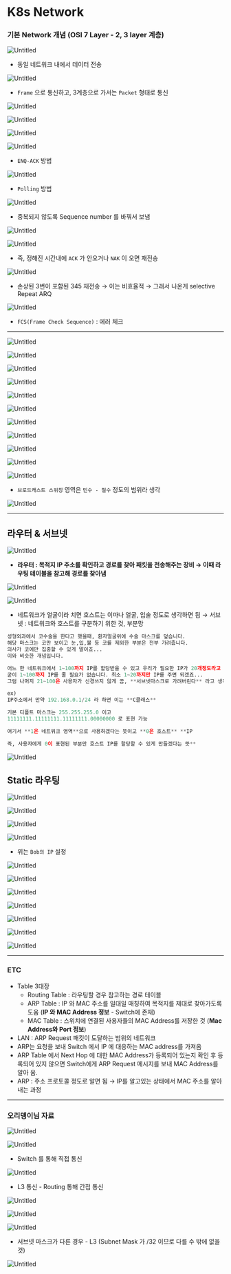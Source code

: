 # K8s Network

### 기본 Network 개념 (OSI 7 Layer - 2, 3 layer 계층)

![Untitled](OSI%207%20Laye%2025cdb/Untitled%201.png)

- 동일 네트워크 내에서 데이터 전송

![Untitled](OSI%207%20Laye%2025cdb/Untitled%202.png)

- `Frame` 으로 통신하고, 3계층으로 가서는 `Packet` 형태로 통신

![Untitled](OSI%207%20Laye%2025cdb/Untitled%203.png)

![Untitled](OSI%207%20Laye%2025cdb/Untitled%204.png)

![Untitled](OSI%207%20Laye%2025cdb/Untitled%205.png)

![Untitled](OSI%207%20Laye%2025cdb/Untitled%206.png)

- `ENQ-ACK` 방법

![Untitled](OSI%207%20Laye%2025cdb/Untitled%207.png)

- `Polling` 방법

![Untitled](OSI%207%20Laye%2025cdb/Untitled%208.png)

- 중복되지 않도록 Sequence number 를 바꿔서 보냄

![Untitled](OSI%207%20Laye%2025cdb/Untitled%209.png)

![Untitled](OSI%207%20Laye%2025cdb/Untitled%2010.png)

- 즉, 정해진 시간내에 `ACK` 가 안오거나 `NAK` 이 오면 재전송

![Untitled](OSI%207%20Laye%2025cdb/Untitled%2011.png)

- 손상된 3번이 포함된 345 재전송 → 이는 비효율적
→ 그래서 나온게 selective Repeat ARQ

![Untitled](OSI%207%20Laye%2025cdb/Untitled%2012.png)

- `FCS(Frame Check Sequence)` : 에러 체크

---

![Untitled](OSI%207%20Laye%2025cdb/Untitled%2013.png)

![Untitled](OSI%207%20Laye%2025cdb/Untitled%2014.png)

![Untitled](OSI%207%20Laye%2025cdb/Untitled%2015.png)

![Untitled](OSI%207%20Laye%2025cdb/Untitled%2016.png)

![Untitled](OSI%207%20Laye%2025cdb/Untitled%2017.png)

![Untitled](OSI%207%20Laye%2025cdb/Untitled%2018.png)

 

![Untitled](OSI%207%20Laye%2025cdb/Untitled%2019.png)

![Untitled](OSI%207%20Laye%2025cdb/Untitled%2020.png)

![Untitled](OSI%207%20Laye%2025cdb/Untitled%2021.png)

![Untitled](OSI%207%20Laye%2025cdb/Untitled%2022.png)

![Untitled](OSI%207%20Laye%2025cdb/Untitled%2023.png)

- `브로드캐스트 스위칭` 영역은 `민수 - 철수` 정도의 범위라 생각

![Untitled](OSI%207%20Laye%2025cdb/Untitled%2024.png)

---

## 라우터 & 서브넷

![Untitled](OSI%207%20Laye%2025cdb/Untitled%2025.png)

- **라우터 : 목적지 IP 주소를 확인하고 경로를 찾아 패킷을 전송해주는 장비
→ 이때 라우팅 테이블을 참고해 경로를 찾아냄**

![Untitled](OSI%207%20Laye%2025cdb/Untitled%2026.png)

![Untitled](OSI%207%20Laye%2025cdb/Untitled%2027.png)

- 네트워크가 얼굴이라 치면 호스트는 이마나 얼굴, 입술 정도로 생각하면 됨
→ 서브넷 : 네트워크와 호스트를 구분하기 위한 것, 부분망

```python
성형외과에서 코수술을 한다고 했을때, 환자얼굴위에 수술 마스크를 덮습니다. 
해당 마스크는 코만 보이고 눈,입,볼 등 코를 제외한 부분은 전부 가려줍니다. 
의사가 코에만 집중할 수 있게 말이죠... 
이와 비슷한 개념입니다. 

어느 한 네트워크에서 1~100까지 IP를 할당받을 수 있고 우리가 필요한 IP가 20개정도라고 가정할 때, 
굳이 1~100까지 IP를 줄 필요가 없습니다. 최소 1~20까지만 IP를 주면 되겠죠...
그럼 나머지 21~100은 사용자가 신경쓰지 않게 끔, **서브넷마스크로 가려버린다** 라고 생각

ex)
IP주소에서 만약 192.168.0.1/24 라 하면 이는 **C클래스**

기본 디폴트 마스크는 255.255.255.0 이고
11111111.11111111.11111111.00000000 로 표현 가능

여기서 **1은 네트워크 영역**으로 사용하겠다는 뜻이고 **0은 호스트** **IP

즉, 사용자에게 0이 표현된 부분만 호스트 IP를 할당할 수 있게 만들겠다는 뜻**
```

![Untitled](OSI%207%20Laye%2025cdb/Untitled%2028.png)

## Static 라우팅

![Untitled](OSI%207%20Laye%2025cdb/Untitled%2029.png)

![Untitled](OSI%207%20Laye%2025cdb/Untitled%2030.png)

![Untitled](OSI%207%20Laye%2025cdb/Untitled%2031.png)

![Untitled](OSI%207%20Laye%2025cdb/Untitled%2032.png)

- 위는 `Bob의 IP` 설정

![Untitled](OSI%207%20Laye%2025cdb/Untitled%2033.png)

![Untitled](OSI%207%20Laye%2025cdb/Untitled%2034.png)

![Untitled](OSI%207%20Laye%2025cdb/Untitled%2035.png)

![Untitled](OSI%207%20Laye%2025cdb/Untitled%2036.png)

![Untitled](OSI%207%20Laye%2025cdb/Untitled%2037.png)

![Untitled](OSI%207%20Laye%2025cdb/Untitled%2038.png)

![Untitled](OSI%207%20Laye%2025cdb/Untitled%2039.png)

---

### ETC

- Table 3대장
    - Routing Table : 라우팅할 경우 참고하는 경로 테이블
    - ARP Table : IP 와 MAC 주소를 일대일 매칭하여 목적지를 제대로 찾아가도록 도움 (**IP 와 MAC Address 정보** - Switch에 존재)
    - MAC Table : 스위치에 연결된 사용자들의 MAC Address를 저장한 것 (**Mac Address와 Port 정보**)
- LAN : ARP Request 패킷이 도달하는 범위의 네트워크
- ARP는 요청을 보내 Switch 에서 IP 에 대응하는 MAC address를 가져옴
- ARP Table 에서 Next Hop 에 대한 MAC Address가 등록되어 있는지 확인 후 등록되어 있지 않으면 Switch에게 ARP Request 메시지를 보내 MAC Address를 알아 옴.
- ARP : 주소 프로토콜 정도로 알면 됨
→ IP를 알고있는 상태에서 MAC 주소를 알아내는 과정

---

### 오리뎅이님 자료

![Untitled](K8s%20Networ%20a4c3f/Untitled.png)

![Untitled](K8s%20Networ%20a4c3f/Untitled%201.png)

- Switch 를 통해 직접 통신

![Untitled](K8s%20Networ%20a4c3f/Untitled%202.png)

- L3 통신 - Routing 통해 간접 통신

![Untitled](K8s%20Networ%20a4c3f/Untitled%203.png)

![Untitled](K8s%20Networ%20a4c3f/Untitled%204.png)

![Untitled](K8s%20Networ%20a4c3f/Untitled%205.png)

- 서브넷 마스크가 다른 경우 - L3 (Subnet Mask 가 /32 이므로 다를 수 밖에 없을 것)

![Untitled](K8s%20Networ%20a4c3f/Untitled%206.png)